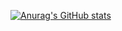 [![Anurag's GitHub stats](https://github-readme-stats.vercel.app/api?username=999V)](https://github.com/anuraghazra/github-readme-stats)
